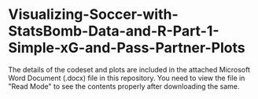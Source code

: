 # Visualizing-Soccer-with-StatsBomb-Data-and-R-Part-1-Simple-xG-and-Pass-Partner-Plots

The details of the codeset and plots are included in the attached Microsoft Word Document (.docx) file in this repository. 
You need to view the file in "Read Mode" to see the contents properly after downloading the same.

